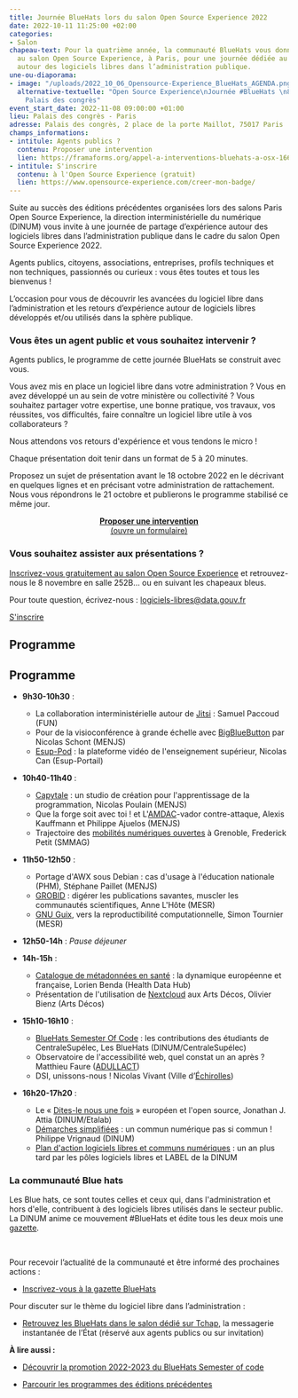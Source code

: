 ```yaml
---
title: Journée BlueHats lors du salon Open Source Experience 2022
date: 2022-10-11 11:25:00 +02:00
categories:
- Salon
chapeau-text: Pour la quatrième année, la communauté BlueHats vous donne rendez-vous
  au salon Open Source Experience, à Paris, pour une journée dédiée au partage d’expérience
  autour des logiciels libres dans l’administration publique.
une-ou-diaporama:
- image: "/uploads/2022_10_06_Opensource-Experience_BlueHats_AGENDA.png"
  alternative-textuelle: "Open Source Experience\nJournée #BlueHats \n8 novembre 2022\nParis,
    Palais des congrès"
event_start_date: 2022-11-08 09:00:00 +01:00
lieu: Palais des congrès - Paris
adresse: Palais des congrès, 2 place de la porte Maillot, 75017 Paris
champs_informations:
- intitule: Agents publics ?
  contenu: Proposer une intervention
  lien: https://framaforms.org/appel-a-interventions-bluehats-a-osx-1664287204
- intitule: S'inscrire
  contenu: à l'Open Source Experience (gratuit)
  lien: https://www.opensource-experience.com/creer-mon-badge/
---
```


Suite au succès des éditions précédentes organisées lors des salons Paris Open Source Experience, la direction interministérielle du numérique (DINUM) vous invite à une journée de partage d’expérience autour des logiciels libres dans l’administration publique dans le cadre du salon Open Source Experience 2022.

Agents publics, citoyens, associations, entreprises, profils techniques et non techniques, passionnés ou curieux : vous êtes toutes et tous les bienvenus !

L’occasion pour vous de découvrir les avancées du logiciel libre dans l’administration et les retours d’expérience autour de logiciels libres développés et/ou utilisés dans la sphère publique.

### Vous êtes un agent public et vous souhaitez intervenir ?
Agents publics, le programme de cette journée BlueHats se construit avec vous.

Vous avez mis en place un logiciel libre dans votre administration ? Vous en avez développé un au sein de votre ministère ou collectivité ? Vous souhaitez partager votre expertise, une bonne pratique, vos travaux, vos réussites, vos difficultés, faire connaître un logiciel libre utile à vos collaborateurs ? 

Nous attendons vos retours d'expérience et vous tendons le micro !

Chaque présentation doit tenir dans un format de 5 à 20 minutes.

Proposez un sujet de présentation avant le 18 octobre 2022 en le décrivant en quelques lignes et en précisant votre administration de rattachement. Nous vous répondrons le 21 octobre et publierons le programme stabilisé ce même jour.

<div align="center"  style="margin-bottom: 20px"><a href="https://framaforms.org/appel-a-interventions-bluehats-a-osx-1664287204" class="button"><b>Proposer une intervention</b><br>(ouvre un formulaire)</a></div>

### Vous souhaitez assister aux présentations ?
[Inscrivez-vous gratuitement au salon Open Source Experience](https://www.opensource-experience.com/creer-mon-badge/) et retrouvez-nous le 8 novembre en salle 252B… ou en suivant les chapeaux bleus.

Pour toute question, écrivez-nous : [logiciels-libres@data.gouv.fr ](mailto:logiciels-libres@data.gouv.fr)

<div class="lien-important"><p><a href="https://www.opensource-experience.com/creer-mon-badge/"  title="S'inscrire">S'inscrire</a></p></div>

## Programme

## Programme

* **9h30-10h30** :

  * La collaboration interministérielle autour de [Jitsi](https://www.centralesupelec.fr/fr/jitsi-box-un-boitier-opensource-pour-hybrider-lenseignement-entre-presentiel-et-distanciel) : Samuel Paccoud (FUN)
  * Pour de la visioconférence à grande échelle avec [BigBlueButton](https://bigbluebutton.org/) par Nicolas Schont (MENJS)
  * [Esup-Pod](https://www.esup-portail.org/wiki/display/ES/Esup-Pod) : la plateforme vidéo de l'enseignement supérieur, Nicolas Can (Esup-Portail)

* **10h40-11h40** : 
  * [Capytale](https://www.ac-paris.fr/capytale-un-service-web-pour-creer-et-partager-des-activites-pedagogiques-de-codage-121816) : un studio de création pour l'apprentissage de la programmation, Nicolas Poulain (MENJS)
  * Que la forge soit avec toi ! et L'[AMDAC](https://www.data.gouv.fr/fr/datasets/liste-des-administrateurs-ministeriels-des-donnees-des-algorithmes-et-des-codes-sources/)-vador contre-attaque, Alexis Kauffmann et Philippe Ajuelos (MENJS)
  * Trajectoire des [mobilités numériques ouvertes](https://smmag.fr/se-deplacer/m-linformation-voyageur/) à Grenoble, Frederick Petit (SMMAG)

* **11h50-12h50** : 

  * Portage d'AWX sous Debian : cas d'usage à l'éducation nationale (PHM), Stéphane Paillet (MENJS)
  * [GROBID](https://fr.wikipedia.org/wiki/GROBID) : digérer les publications savantes, muscler les communautés scientifiques, Anne L'Hôte (MESR)
  * [GNU Guix](https://fr.wikipedia.org/wiki/GNU_Guix), vers la reproductibilité computationnelle, Simon Tournier (MESR)

* **12h50-14h** : *Pause déjeuner*

* **14h-15h** : 
  * [Catalogue de métadonnées en santé](https://www.health-data-hub.fr/catalogue-de-donnees) : la dynamique européenne et française, Lorien Benda (Health Data Hub)
  * Présentation de l'utilisation de [Nextcloud](https://nextcloud.com/athome/) aux Arts Décos, Olivier Bienz (Arts Décos)

* **15h10-16h10** : 
  * [BlueHats Semester Of Code](https://communs.numerique.gouv.fr/posts/presentation-promotion-bluehats-2022/) : les contributions des étudiants de CentraleSupélec, Les BlueHats (DINUM/CentraleSupélec)
  * Observatoire de l'accessibilité web, quel constat un an après ? Matthieu Faure ([ADULLACT](https://adullact.org/))
  * DSI, unissons-nous ! Nicolas Vivant (Ville d’[Échirolles](https://www.echirolles.fr/))

* **16h20-17h20** : 
  * Le « [Dites-le nous une fois](https://www.numerique.gouv.fr/services/guichet-dites-le-nous-une-fois/) » européen et l'open source, Jonathan J. Attia (DINUM/Etalab)
  * [Démarches simplifiées](https://www.demarches-simplifiees.fr/) : un commun numérique pas si commun ! Philippe Vrignaud (DINUM)
  * [Plan d'action logiciels libres et communs numériques](https://www.numerique.gouv.fr/publications/plan-action-logiciels-libres-communs-numeriques/) : un an plus tard par les pôles logiciels libres et LABEL de la DINUM

<div class="noir encadre"><h3>La communauté Blue hats</h3>
<p>Les Blue hats, ce sont toutes celles et ceux qui, dans l'administration et hors d'elle, contribuent à des logiciels libres utilisés dans le secteur public. La DINUM anime ce mouvement #BlueHats et édite tous les deux mois une <a href="https://infolettres.etalab.gouv.fr/subscribe/bluehats@mail.etalab.studio" alt="gazette - Lien externe">gazette</a>.</p>
<br><p>Pour recevoir l’actualité de la communauté et être informé des prochaines actions :
</p><ul><li><a href="https://infolettres.etalab.gouv.fr/subscribe/bluehats@mail.etalab.studio" alt="Inscrivez-vous à la gazette Bluehats ! - Lien externe">Inscrivez-vous à la gazette BlueHats</a></li></ul><p></p>
<p>Pour discuter sur le thème du logiciel libre dans l’administration :
</p><ul><li><a href="https://www.tchap.gouv.fr/#/room/%23BlueHats21LW8XE:agent.dinum.tchap.gouv.fr" alt="Retrouvez les BlueHats dans le salon dédié sur Tchap - Lien externe">Retrouvez les BlueHats dans le salon dédié sur Tchap,</a> la messagerie instantanée de l’État (réservé aux agents publics ou sur invitation)<p></p></li></ul></div>

**À lire aussi :**

* [Découvrir la promotion 2022-2023 du BlueHats Semester of code](https://communs.numerique.gouv.fr/posts/presentation-promotion-bluehats-2022/)

* [Parcourir les programmes des éditions précédentes](https://communs.numerique.gouv.fr/rencontres/)